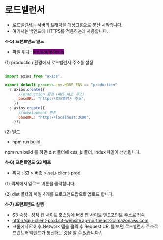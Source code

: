 # 로드밸런서

* 로드밸런서는 서버의 트래픽을 대상그룹으로 분산 시켜줍니다.
* 여기서는 백엔드에 HTTPS를 적용하는데 사용합니다.



**4-5) 프런트엔드 빌드**&#x20;

* 파일 위치  : <mark style="background-color:purple;">src/api/index.js</mark>

(1) production 환경에서 로드밸런서 주소를 설정

<figure><img src="https://lh5.googleusercontent.com/vbzULlT_-Lnq8qqTyOGYwwxEMtSHVz_fL2yjDN3CR0ef0Xxk05nQzzWo4szBa-a0pvstmEXjLgxRLp0cFzkax2j8FOMFAfl0VbIToy8EpF_lZ9dPWQQRvKLD5WB-Gry_05hRkTpqS_b0psgNOBrD-hFqiXKtdBbKNpkLdDQA3gGoIluVTvoPocE4ZQ" alt=""><figcaption></figcaption></figure>

```javascript
import axios from "axios";

export default process.env.NODE_ENV == "production"
  ? axios.create({
      //production 환경 (AWS ALB 주소)
      baseURL: "http://로드밸런서 주소",
    })
  : axios.create({
      //development 환경
      baseURL: "http://localhost:3000",
    });
```

&#x20;

(2) 빌드

* npm run build

npm run build 를 하면 dist 폴더에 css, js 폴더, index 파일이 생성됩니다.



**4-6) 프런트엔드 S3 배포**

* 위치 : S3 > 버킷 > saju-client-prod

&#x20;

(1) 객체에서 업로드 버튼을 클릭합니다.

(2) dist 폴더의 파일 4개를 드로그앤드랍으로 업로드 합니다.



**4-7) 프런트엔드 실행**

* S3 속성 - 정적 웹 사이트 호스팅에 버킷 웹 사이트 엔드포인트 주소로 접속
* http://saju-client-prod.s3-website.ap-northeast-2.amazonaws.com
* 크롬에서 F12 후 Network 탭을 클릭 후 Request URL를 보면 로드밸런서 주소로 프런트와 백엔드가 통신하는 것을 알 수 있습니다.\


<figure><img src="https://lh6.googleusercontent.com/Zs2P2vccfkXW7I0VuE1GzJylDzFfsgUxjusTnMr6IlCMAM3ZrHc7x1GmTt46CqQ4Gfl0oLlKzEsFusDHOGjChJig3_cLxgFQjVJSbhzqeCBisSP9HCihGJvejxdnUJHCsl01I1H1oh-AK8EXqjIeOL-9lyTYHBNVaMBPntCPVus_Yy1IfnoY1s1wRQ" alt=""><figcaption></figcaption></figure>
